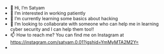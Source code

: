 - 👋 Hi, I’m Satyam
- 👀 I’m interested in working patiently
- 🌱 I’m currently learning some basics about hacking
- 💞️ I’m looking to collaborate with someone who can help me in learning cyber security and I can help them too!!
- 📫 How to reach me? You can find me on Instagram at https://instagram.com/satyam.0.01?igshid=YmMyMTA2M2Y=
- 

<!---
Satyam0010/Satyam0010 is a ✨ special ✨ repository because its `README.md` (this file) appears on your GitHub profile.
You can click the Preview link to take a look at your changes.
--->
